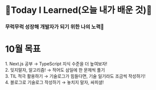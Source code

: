 # 🌱Today I Learned(오늘 내가 배운 것)🌱

<h3> 무럭무럭 성장해 개발자가 되기 위한 나의 노력🤞</h3>

<h1>10월 목표</h1>
1. Next.js 공부 → TypeScript 지식 수준을 더 높여보자!<br>
2. 잊지말자, 알고리즘! → 적어도 삼일에 한 문제씩 풀기<br>
3. TIL 적극 활용하기 → 기술로그가 힘들다면, 기술 일기라도 조금씩 작성하기!<br>
4. 블로그로 기술로그 작성하기 → 놓치지 말자, 싸피셜!<br>
